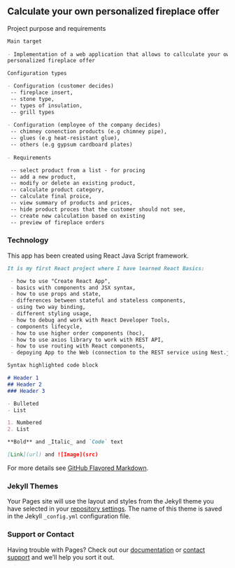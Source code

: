 ## Calculate your own personalized fireplace offer

Project purpose and requirements

```markdown
Main target
 
- Implementation of a web application that allows to callculate your own 
personalized fireplace offer

Configuration types

- Configuration (customer decides)
 -- fireplace insert,
 -- stone type,
 -- types of insulation,
 -- grill types
 
- Configuration (employee of the company decides)
 -- chimney conenction products (e.g chimney pipe),
 -- glues (e.g heat-resistant glue),
 -- others (e.g gypsum cardboard plates)
 
- Requirements

 -- select product from a list - for procing
 -- add a new product,
 -- modify or delete an existing product,
 -- calculate product category,
 -- calculate final proice,
 -- view summary of products and prices,
 -- hide product proces that the customer should not see,
 -- create new calculation based on existing
 -- preview of fireplace orders
 ```
### Technology

This app has been created using React Java Script framework.

```markdown
It is my first React project where I have learned React Basics:

 - how to use "Create React App",
 - basics with components and JSX syntax,
 - how to use props and state,
 - differences between stateful and stateless components,
 - using two way binding,
 - different styling usage,
 - how to debug and work with React Developer Tools,
 - components lifecycle,
 - how to use higher order components (hoc),
 - how to use axios library to work with REST API,
 - how to use routing with React components,
 - depoying App to the Web (connection to the REST service using Nest.js and MongoDB). [Link to the service](https://github.com/MateuszLempik/TesseractOcrIonic/tree/master/gallery)
 ```

```markdown
Syntax highlighted code block

# Header 1
## Header 2
### Header 3

- Bulleted
- List

1. Numbered
2. List

**Bold** and _Italic_ and `Code` text

[Link](url) and ![Image](src)
```

For more details see [GitHub Flavored Markdown](https://guides.github.com/features/mastering-markdown/).

### Jekyll Themes

Your Pages site will use the layout and styles from the Jekyll theme you have selected in your [repository settings](https://github.com/MateuszLempik/FireplaceOfferCalculation/settings). The name of this theme is saved in the Jekyll `_config.yml` configuration file.

### Support or Contact

Having trouble with Pages? Check out our [documentation](https://help.github.com/categories/github-pages-basics/) or [contact support](https://github.com/contact) and we’ll help you sort it out.
